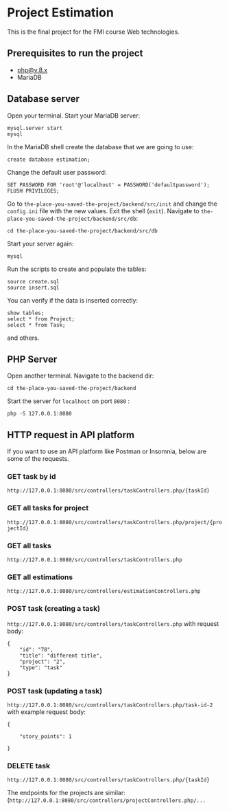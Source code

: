# Project Estimation

This is the final project for the FMI course Web technologies.

## Prerequisites to run the project

 - php@v.8.x
 - MariaDB

## Database server

Open your terminal.
Start your MariaDB server:

    mysql.server start
    mysql

   In the MariaDB shell create the database that we are going to use:

    create database estimation;

   Change the default user password:

    SET PASSWORD FOR 'root'@'localhost' = PASSWORD('defaultpassword');
    FLUSH PRIVILEGES;

Go to `the-place-you-saved-the-project/backend/src/init` and change the `config.ini` file with the new values.
Exit the shell (`exit`).
Navigate to `the-place-you-saved-the-project/backend/src/db`:

    cd the-place-you-saved-the-project/backend/src/db

Start your server again:

    mysql

Run the scripts to create and populate the tables:

    source create.sql
    source insert.sql

You can verify if the data is inserted correctly:

    show tables;
    select * from Project;
    select * from Task;
and others.


## PHP Server

Open another terminal.
Navigate to the backend dir:

    cd the-place-you-saved-the-project/backend

Start the server for `localhost` on port `8080` :

    php -S 127.0.0.1:8080

## HTTP request in API platform

If you want to use an API platform like Postman or Insomnia, below are some of the requests.
### GET task by id
`http://127.0.0.1:8080/src/controllers/taskControllers.php/{taskId}`
### GET all tasks for project
`http://127.0.0.1:8080/src/controllers/taskControllers.php/project/{projectId}`
### GET all tasks
`http://127.0.0.1:8080/src/controllers/taskControllers.php`
### GET all estimations
`http://127.0.0.1:8080/src/controllers/estimationControllers.php`
### POST task (creating a task)
`http://127.0.0.1:8080/src/controllers/taskControllers.php` with request body:

    {
        "id": "78",
        "title": "different title",
        "project": "2",
        "type": "task"
    }

### POST task (updating a task)
`http://127.0.0.1:8080/src/controllers/taskControllers.php/task-id-2` with example request body:

    {
            
    	"story_points": 1
    
    }

### DELETE task
`http://127.0.0.1:8080/src/controllers/taskControllers.php/{taskId}`

The endpoints for the projects are similar:
(`http://127.0.0.1:8080/src/controllers/projectControllers.php/...`

